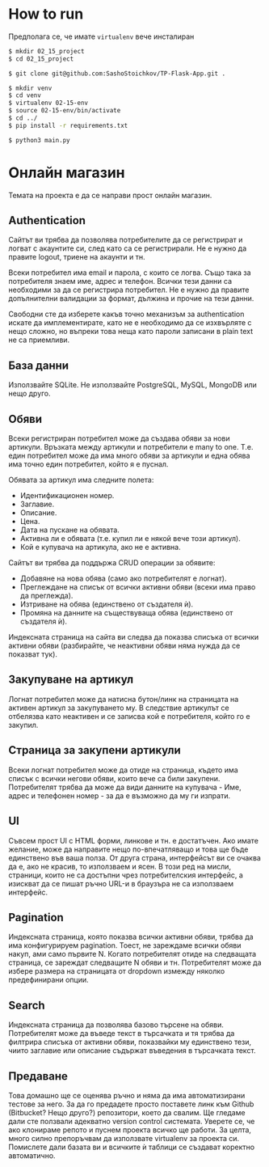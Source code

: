 # How to run

Предполага се, че имате `virtualenv` вече инсталиран

```bash
$ mkdir 02_15_project
$ cd 02_15_project
```
```bash
$ git clone git@github.com:SashoStoichkov/TP-Flask-App.git .
```
```bash
$ mkdir venv
$ cd venv
$ virtualenv 02-15-env
$ source 02-15-env/bin/activate
$ cd ../
$ pip install -r requirements.txt
```
```bash
$ python3 main.py
```

# Онлайн магазин

Темата на проекта е да се направи прост онлайн магазин.


## Authentication

Сайтът ви трябва да позволява потребителите да се регистрират и логват с акаунтите си, след като са се регистрирали. Не е нужно да правите logout, триене на акаунти и тн.

Всеки потребител има email и парола, с които се логва. Също така за потребителя знаем име, адрес и телефон. Всички тези данни са необходими за да се регистрира потребител. Не е нужно да правите допълнителни валидации за формат, дължина и прочие на тези данни.

Свободни сте да изберете какъв точно механизъм за authentication искате да имплементирате, като не е необходимо да се изхвърляте с нещо сложно, но въпреки това неща като пароли записани в plain text не са приемливи.

## База данни

Използвайте SQLite. Не използвайте PostgreSQL, MySQL, MongoDB или нещо друго.

## Обяви

Всеки регистриран потребител може да създава обяви за нови артикули. Връзката между артикули и потребители е many to one. Т.е. един потребител може да има много обяви за артикули и една обява има точно един потребител, който я е пуснал.

Обявата за артикул има следните полета:

* Идентификационен номер.
* Заглавие.
* Описание.
* Цена.
* Дата на пускане на обявата.
* Активна ли е обявата (т.е. купил ли е някой вече този артикул).
* Кой е купувача на артикула, ако не е активна.

Сайтът ви трябва да поддържа CRUD операции за обявите:

* Добавяне на нова обява (само ако потребителят е логнат).
* Преглеждане на списък от всички активни обяви (всеки има право да преглежда).
* Изтриване на обява (единствено от създателя ѝ).
* Промяна на данните на съществуваща обява (единствено от създателя ѝ).

Индексната страница на сайта ви следва да показва списъка от всички активни обяви (разбирайте, че неактивни обяви няма нужда да се показват тук).

## Закупуване на артикул

Логнат потребител може да натисна бутон/линк на страницата на активен артикул за закупуването му. В следствие артикулът се отбелязва като неактивен и се записва кой е потребителя, който го е закупил.

## Страница за закупени артикули

Всеки логнат потребител може да отиде на страница, където има списък с всички негови обяви, които вече са били закупени. Потребителят трябва да може да види данните на купувача - Име, адрес и телефонен номер - за да е възможно да му ги изпрати.

## UI

Съвсем прост UI с HTML форми, линкове и тн. е достатъчен. Ако имате желание, може да направите нещо по-впечатляващо и това ще бъде единствено във ваша полза. От друга страна, интерфейсът ви се очаква да е, ако не красив, то използваем и ясен. В този ред на мисли, страници, които не са достъпни чрез потребителския интерфейс, а изискват да се пишат ръчно URL-и в браузъра не са използваем интерфейс.

## Pagination

Индексната страница, която показва всички активни обяви, трябва да има конфигурируем pagination. Тоест, не зареждаме всички обяви накуп, ами само първите N. Когато потребителят отиде на следващата страница, се зареждат следващите N обяви и тн. Потребителят може да избере размера на страницата от dropdown измежду няколко предефинирани опции.

## Search

Индексната страница да позволява базово търсене на обяви. Потребителят може да въведе текст в търсачката и тя трябва да филтрира списъка от активни обяви, показвайки му единствено тези, чиито заглавие или описание съдържат въведения в търсачката текст.

## Предаване

Това домашно ще се оценява ръчно и няма да има автоматизирани тестове за него. За да го предадете просто поставете линк към Github (Bitbucket? Нещо друго?) репозитори, което да свалим. Ще гледаме дали сте ползвали адекватно version control системата. Уверете се, че ако клонираме репото и пуснем проекта всичко ще работи. За целта, много силно препоръчвам да използвате virtualenv за проекта си. Помислете дали базата ви и всичките ѝ таблици се създават коректно автоматично.
